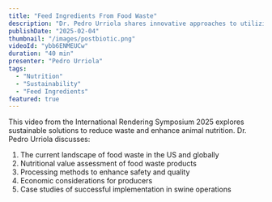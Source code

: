 ```yaml
---
title: "Feed Ingredients From Food Waste"
description: "Dr. Pedro Urriola shares innovative approaches to utilizing food waste as feed ingredients for sustainable swine nutrition."
publishDate: "2025-02-04"
thumbnail: "/images/postbiotic.png"
videoId: "ybb6ENMEUCw"
duration: "40 min"
presenter: "Pedro Urriola"
tags: 
  - "Nutrition"
  - "Sustainability"
  - "Feed Ingredients"
featured: true
---
```


This video from the International Rendering Symposium 2025 explores sustainable solutions to reduce waste and enhance animal nutrition. Dr. Pedro Urriola discusses:

1. The current landscape of food waste in the US and globally
2. Nutritional value assessment of food waste products
3. Processing methods to enhance safety and quality
4. Economic considerations for producers
5. Case studies of successful implementation in swine operations